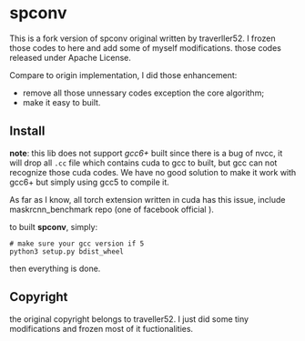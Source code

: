 # spconv

This is a fork version of spconv original written by traverller52. I frozen those codes to here and add some of myself modifications. those codes released under Apache License.

Compare to origin implementation, I did those enhancement:

- remove all those unnessary codes exception the core algorithm;
- make it easy to built.



## Install

**note**: this lib does not support *gcc6+* built since there is a bug of nvcc, it will drop all `.cc` file which contains cuda to gcc to built, but gcc can not recognize those cuda codes. We have no good solution to make it work with gcc6+ but simply using gcc5 to compile it.

As far as I know, all torch extension written in cuda has this issue, include maskrcnn_benchmark repo (one of facebook official ).

to built **spconv**, simply:

```
# make sure your gcc version if 5
python3 setup.py bdist_wheel
```

then everything is done.



## Copyright

the original copyright belongs to traveller52. I just did some tiny modifications and frozen most of it fuctionalities.

